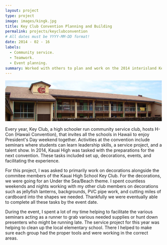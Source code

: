```yaml
---
layout: project
type: project
image: images/kingk.jpg
title: Key Club Convention Planning and Building
permalink: projects/keyclubconvention
# All dates must be YYYY-MM-DD format!
date: 2014 - 02 - 16
labels:
  - Community service.
  - Teamwork.
  - Event planning.
summary: Worked with others to plan and work on the 2014 interisland Key Club convention on Kauai along with my other club members.
---
```


<div class="ui small rounded images">
  <img class="ui image" src="../images/kingk.jpg">
</div>

Every year, Key Club, a high schooler run community service club, hosts H-Con (Hawaii Convention), that invites all the schools in Hawaii to enjoy President's Day weekend together. Activities at the convention include seminars where students can learn leadership skills, a service project, and a talent show. In 2014, Kauai High was tasked with the preparations for the next convention. These tasks included set up, decorations, events, and facilitating the experience.  

For this project, I was asked to primarily work on decorations alongside the commitee members of the Kauai High School Key Club. For the decorations, we were going for an Under the Sea/Beach theme. I spent countless weekends and nights working with my other club members on decorations such as jellyfish lanterns, backgrounds, PVC pipe work, and cutting miles of cardboard into the shapes we needed. Thankfully we were eventually able to complete all these tasks by the event date. 

 During the event, I spent a lot of my time helping to facilitate the various seminars acting as a runner to grab various needed supplies or hunt down presenters who might be running late. The service project for this year was helping to clean up the local elementary school. There I helped to make sure each group had the proper tools and were working in the correct areas.




